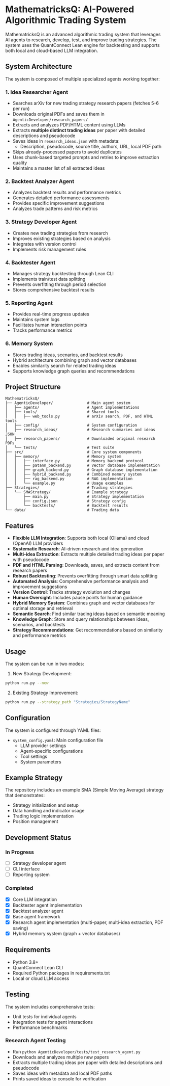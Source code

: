 # MathematricksQ: AI-Powered Algorithmic Trading System

MathematricksQ is an advanced algorithmic trading system that leverages AI agents to research, develop, test, and improve trading strategies. The system uses the QuantConnect Lean engine for backtesting and supports both local and cloud-based LLM integration.

## System Architecture

The system is composed of multiple specialized agents working together:

### 1. Idea Researcher Agent
- Searches arXiv for new trading strategy research papers (fetches 5-6 per run)
- Downloads original PDFs and saves them in `AgenticDeveloper/research_papers/`
- Extracts and analyzes PDF/HTML content using LLMs
- Extracts **multiple distinct trading ideas** per paper with detailed descriptions and pseudocode
- Saves ideas in `research_ideas.json` with metadata:
  - Description, pseudocode, source title, authors, URL, local PDF path
- Skips already-processed papers to avoid duplicates
- Uses chunk-based targeted prompts and retries to improve extraction quality
- Maintains a master list of all extracted ideas

### 2. Backtest Analyzer Agent
- Analyzes backtest results and performance metrics
- Generates detailed performance assessments
- Provides specific improvement suggestions
- Analyzes trade patterns and risk metrics

### 3. Strategy Developer Agent
- Creates new trading strategies from research
- Improves existing strategies based on analysis
- Integrates with version control
- Implements risk management rules

### 4. Backtester Agent
- Manages strategy backtesting through Lean CLI
- Implements train/test data splitting
- Prevents overfitting through period selection
- Stores comprehensive backtest results

### 5. Reporting Agent
- Provides real-time progress updates
- Maintains system logs
- Facilitates human interaction points
- Tracks performance metrics

### 6. Memory System
- Stores trading ideas, scenarios, and backtest results
- Hybrid architecture combining graph and vector databases
- Enables similarity search for related trading ideas
- Supports knowledge graph queries and recommendations

## Project Structure

```
MathematricksQ/
├── AgenticDeveloper/               # Main agent system
│   ├── agents/                     # Agent implementations
│   ├── tools/                      # Shared tools
│   │   ├── web_tools.py            # arXiv search, PDF, and HTML tools
│   ├── config/                     # System configuration
│   ├── research_ideas/             # Research summaries and ideas JSON
│   ├── research_papers/            # Downloaded original research PDFs
│   └── tests/                      # Test suite
├── src/                            # Core system components
│   ├── memory/                     # Memory system
│   │   ├── interface.py            # Memory backend protocol
│   │   ├── patann_backend.py       # Vector database implementation
│   │   ├── graph_backend.py        # Graph database implementation
│   │   ├── hybrid_backend.py       # Combined memory system
│   │   ├── rag_backend.py          # RAG implementation
│   │   └── example.py              # Usage examples
├── Strategies/                     # Trading strategies
│   └── SMAStrategy/                # Example strategy
│       ├── main.py                 # Strategy implementation
│       ├── config.json             # Strategy config
│       └── backtests/              # Backtest results
└── data/                           # Trading data
```

## Features

- **Flexible LLM Integration**: Supports both local (Ollama) and cloud (OpenAI) LLM providers
- **Systematic Research**: AI-driven research and idea generation
- **Multi-idea Extraction**: Extracts multiple detailed trading ideas per paper with pseudocode
- **PDF and HTML Parsing**: Downloads, saves, and extracts content from research papers
- **Robust Backtesting**: Prevents overfitting through smart data splitting
- **Automated Analysis**: Comprehensive performance analysis and improvement suggestions
- **Version Control**: Tracks strategy evolution and changes
- **Human Oversight**: Includes pause points for human guidance
- **Hybrid Memory System**: Combines graph and vector databases for optimal storage and retrieval
- **Semantic Search**: Find similar trading ideas based on semantic meaning
- **Knowledge Graph**: Store and query relationships between ideas, scenarios, and backtests
- **Strategy Recommendations**: Get recommendations based on similarity and performance metrics

## Usage

The system can be run in two modes:

1. New Strategy Development:
```bash
python run.py --new
```

2. Existing Strategy Improvement:
```bash
python run.py --strategy_path "Strategies/StrategyName"
```

## Configuration

The system is configured through YAML files:

- `system_config.yaml`: Main configuration file
  - LLM provider settings
  - Agent-specific configurations
  - Tool settings
  - System parameters

## Example Strategy

The repository includes an example SMA (Simple Moving Average) strategy that demonstrates:
- Strategy initialization and setup
- Data handling and indicator usage
- Trading logic implementation
- Position management

## Development Status

### In Progress
- [ ] Strategy developer agent
- [ ] CLI interface
- [ ] Reporting system

### Completed
- [x] Core LLM integration
- [x] Backtester agent implementation
- [x] Backtest analyzer agent
- [x] Base agent framework
- [x] Research agent implementation (multi-paper, multi-idea extraction, PDF saving)
- [x] Hybrid memory system (graph + vector databases)

## Requirements

- Python 3.8+
- QuantConnect Lean CLI
- Required Python packages in requirements.txt
- Local or cloud LLM access

## Testing

The system includes comprehensive tests:
- Unit tests for individual agents
- Integration tests for agent interactions
- Performance benchmarks

### Research Agent Testing
- Run `python AgenticDeveloper/tests/test_research_agent.py`
- Downloads and analyzes multiple new papers
- Extracts multiple trading ideas per paper with detailed descriptions and pseudocode
- Saves ideas with metadata and local PDF paths
- Prints saved ideas to console for verification